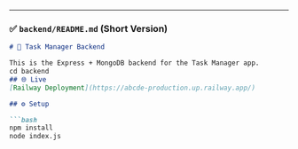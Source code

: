
---

### ✅ `backend/README.md` (Short Version)

```markdown
# 🧠 Task Manager Backend

This is the Express + MongoDB backend for the Task Manager app.
cd backend
## 🌐 Live
[Railway Deployment](https://abcde-production.up.railway.app/)

## ⚙️ Setup

```bash
npm install
node index.js
